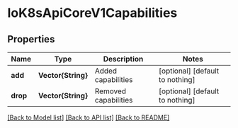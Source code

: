 # IoK8sApiCoreV1Capabilities


## Properties
Name | Type | Description | Notes
------------ | ------------- | ------------- | -------------
**add** | **Vector{String}** | Added capabilities | [optional] [default to nothing]
**drop** | **Vector{String}** | Removed capabilities | [optional] [default to nothing]


[[Back to Model list]](../README.md#models) [[Back to API list]](../README.md#api-endpoints) [[Back to README]](../README.md)


